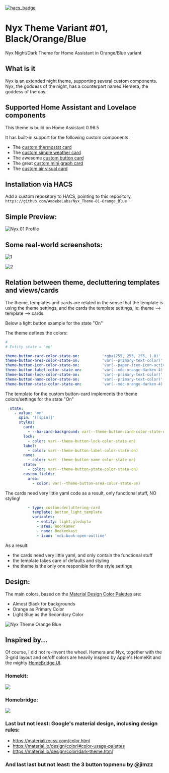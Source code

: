 [![hacs_badge](https://img.shields.io/badge/HACS-Custom-orange.svg?style=for-the-badge)](https://github.com/hacs/integration)

# Nyx Theme Variant #01, Black/Orange/Blue
Nyx Night/Dark Theme for Home Assistant in Orange/Blue variant

## What is it
Nyx is an extended night theme, supporting several custom components.
Nyx, the goddess of the night, has a counterpart named Hemera, the goddess of the day.

## Supported Home Assistant and Lovelace components
This theme is build on Home Assistant 0.96.5

It has built-in support for the following custom components:
- The [custom thermostat card](https://github.com/ciotlosm/custom-lovelace/tree/master/thermostat-card)
- The [custom simple weather card](https://github.com/kalkih/simple-weather-card)
- The awesome [custom button card](https://github.com/custom-cards/button-card)
- The great [custom mini graph card](https://github.com/kalkih/mini-graph-card)
- The [custom air visual card](https://github.com/dnguyen800/air-visual-card)

## Installation via HACS
Add a custom repository to HACS, pointing to this repository, `https://github.com/AmoebeLabs/Nyx_Theme-01-Orange_Blue`

## Simple Preview:
![Nyx 01 Profile](https://github.com/AmoebeLabs/Nyx_Theme-Orange_Blue/blob/master/screenshots/nyx-01-profile.png)

## Some real-world screenshots:
![1](https://github.com/AmoebeLabs/Nyx_Theme-Orange_Blue/blob/master/screenshots/nyx-01-examples01.png)

![2](https://github.com/AmoebeLabs/Nyx_Theme-Orange_Blue/blob/master/screenshots/nyx-01-examples02.png)

## Relation between theme, decluttering templates and views/cards
The theme, templates and cards are related in the sense that the template is using the theme settings, and the cards the template settings, ie: theme --> template --> cards.

Below a light button example for the state "On"

The theme defines the colors:
``` yaml
#
# Entity state = 'on'

theme-button-card-color-state-on:          'rgba(255, 255, 255, 1.0)'
theme-button-area-color-state-on:          'var(--primary-text-color)'
theme-button-icon-color-state-on:          'var(--paper-item-icon-active-color)'
theme-button-label-color-state-on:         'var(--mdc-orange-darken-4)'
theme-button-lock-color-state-on:          'var(--primary-text-color)'
theme-button-name-color-state-on:          'var(--primary-text-color)'
theme-button-state-color-state-on:         'var(--mdc-orange-darken-4)'
```

The template for the custom button-card implements the theme colors/settings for the state "On"

``` yaml
  state:
    - value: "on" 
      spin: '[[spin]]'  
      styles:
        card:
          - --ha-card-background: var(--theme-button-card-color-state-on)
        lock:
          - color: var(--theme-button-lock-color-state-on)
        label:
          - color: var(--theme-button-label-color-state-on)
        name:
          - color: var(--theme-button-name-color-state-on)
        state:
          - color: var(--theme-button-state-color-state-on)
        custom_fields:
          area:
            - color: var(--theme-button-area-color-state-on)
```

The cards need very little yaml code as a result, only functional stuff, NO styling!

``` yaml
          - type: custom:decluttering-card
            template: button_light_template
            variables:
              - entity: light.gledopto
              - area: Woonkamer
              - name: Boekenkast
              - icon: 'mdi:book-open-outline'
```
As a result:
- the cards need very little yaml, and only contain the functional stuff
- the template takes care of defaults and styling
- the theme is the only one responible for the style settings

## Design:
The main colors, based on the [Material Design Color Palettes](https://github.com/AmoebeLabs/Material-Design-Theme-Colors) are:
- Almost Black for backgrounds
- Orange as Primary Color
- Light Blue as the Secondary Color

![Nyx Theme Orange Blue](https://github.com/AmoebeLabs/Hemera_Theme-Orange_Blue/blob/master/design/screenshot-main-hemera-nyx-orange-blue.png) 

## Inspired by...
Of course, I did not re-invent the wheel.
Hemera and Nyx, together with the 3-grid layout and on/off colors are heavily inspred by Apple's HomeKit and the mighty [HomeBridge UI](https://www.npmjs.com/package/homebridge-config-ui-x#accessory-control).

### Homekit:
![](https://github.com/AmoebeLabs/Home-Assistant-Config/blob/master/inspiration/Inspired%20by%20Homekit.png)

### Homebridge:
![](https://github.com/AmoebeLabs/Home-Assistant-Config/blob/master/inspiration/Inspired%20by%20Homebridge.png)

### Last but not least: Google's material design, inclusing design rules:
- https://materializecss.com/color.html
- https://material.io/design/color/#color-usage-palettes
- https://material.io/design/color/dark-theme.html

### And last last but not least: the 3 button topmenu by @jimzz
